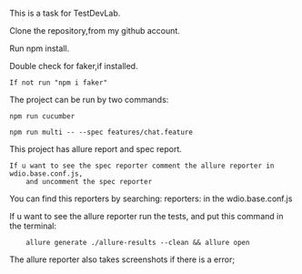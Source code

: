 This is a task for TestDevLab.

Clone the repository,from my github account.

Run npm install.

Double check for faker,if installed.

    If not run "npm i faker"

The project can be run by two commands:

    npm run cucumber

    npm run multi -- --spec features/chat.feature

This project has allure report and spec report.

    If u want to see the spec reporter comment the allure reporter in wdio.base.conf.js,
        and uncomment the spec reporter 

You can find this reporters by searching: 
        reporters: in the wdio.base.conf.js 

If u want to see the allure reporter run the tests,
    and put this command in the terminal: 
        
        allure generate ./allure-results --clean && allure open

The allure reporter also takes screenshots if there is a error;
